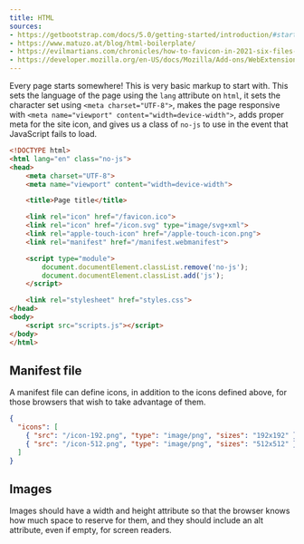 ```yaml
---
title: HTML
sources:
- https://getbootstrap.com/docs/5.0/getting-started/introduction/#starter-template
- https://www.matuzo.at/blog/html-boilerplate/
- https://evilmartians.com/chronicles/how-to-favicon-in-2021-six-files-that-fit-most-needs
- https://developer.mozilla.org/en-US/docs/Mozilla/Add-ons/WebExtensions/manifest.json/icons
---
```


Every page starts somewhere! This is very basic markup to start with. This sets the language of the page using the `lang` attribute on `html`, it sets the character set using `<meta charset="UTF-8">`, makes the page responsive with `<meta name="viewport" content="width=device-width">`, adds proper meta for the site icon, and gives us a class of `no-js` to use in the event that JavaScript fails to load.

```html
<!DOCTYPE html>
<html lang="en" class="no-js">
<head>
    <meta charset="UTF-8">
    <meta name="viewport" content="width=device-width">

    <title>Page title</title>

    <link rel="icon" href="/favicon.ico">
    <link rel="icon" href="/icon.svg" type="image/svg+xml">
    <link rel="apple-touch-icon" href="/apple-touch-icon.png">
    <link rel="manifest" href="/manifest.webmanifest">

    <script type="module">
        document.documentElement.classList.remove('no-js');
        document.documentElement.classList.add('js');
    </script>

    <link rel="stylesheet" href="styles.css">
</head>
<body>
    <script src="scripts.js"></script>
</body>
</html>
```

## Manifest file

A manifest file can define icons, in addition to the icons defined above, for those browsers that wish to take advantage of them.

```json
{
  "icons": [
    { "src": "/icon-192.png", "type": "image/png", "sizes": "192x192" },
    { "src": "/icon-512.png", "type": "image/png", "sizes": "512x512" }
  ]
}
```

## Images

Images should have a width and height attribute so that the browser knows how much space to reserve for them, and they should include an alt attribute, even if empty, for screen readers.